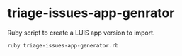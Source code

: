 # triage-issues-app-genrator

Ruby script to create a LUIS app version to import.

```
ruby triage-issues-app-generator.rb
```

